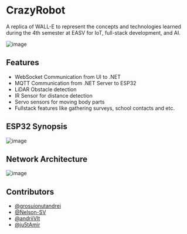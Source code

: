 # CrazyRobot

A replica of WALL-E to represent the concepts and technologies learned during the 4th semester at EASV for IoT, full-stack development, and AI.

![image](https://github.com/user-attachments/assets/068374d6-0d05-4861-b6cf-cd780263c3fb)


## Features

- WebSocket Communication from UI to .NET
- MQTT Communication from .NET Server to ESP32
- LiDAR Obstacle detection
- IR Sensor for distance detection
- Servo sensors for moving body parts
- Fullstack features like gathering surveys, school contacts and etc.

## ESP32 Synopsis
![image](https://github.com/user-attachments/assets/32cc9496-218e-4691-b5a3-961a6704633d)

## Network Architecture
![image](https://github.com/user-attachments/assets/5416bce8-8b5c-4107-b5c1-7ad1ec8828df)

## Contributors
- [@grosuionutandrei](https://github.com/grosuionutandrei)
- [@Nelson-SV](https://github.com/Nelson-SV)
- [@andriiVIt](https://github.com/andriiVIt)
- [@ju5tAmir](https://github.com/ju5tAmir)



